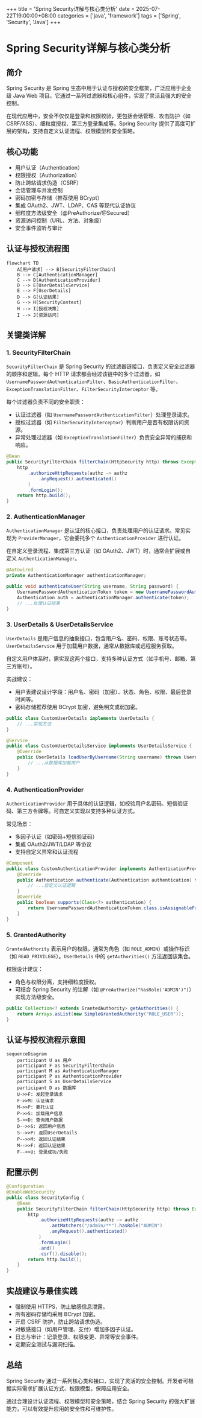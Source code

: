 +++
title = 'Spring Security详解与核心类分析'
date = 2025-07-22T19:00:00+08:00
categories = ['java', 'framework']
tags = ['Spring', 'Security', 'Java']
+++


# Spring Security详解与核心类分析

## 简介

Spring Security 是 Spring 生态中用于认证与授权的安全框架，广泛应用于企业级 Java Web 项目。它通过一系列过滤器和核心组件，实现了灵活且强大的安全控制。

在现代应用中，安全不仅仅是登录和权限校验，更包括会话管理、攻击防护（如 CSRF/XSS）、细粒度授权、第三方登录集成等。Spring Security 提供了高度可扩展的架构，支持自定义认证流程、权限模型和安全策略。

## 核心功能

- 用户认证（Authentication）
- 权限授权（Authorization）
- 防止跨站请求伪造（CSRF）
- 会话管理与并发控制
- 密码加密与存储（推荐使用 BCrypt）
- 集成 OAuth2、JWT、LDAP、CAS 等现代认证协议
- 细粒度方法级安全（@PreAuthorize/@Secured）
- 资源访问控制（URL、方法、对象级）
- 安全事件监听与审计


## 认证与授权流程图

```mermaid
flowchart TD
    A[用户请求] --> B[SecurityFilterChain]
    B --> C[AuthenticationManager]
    C --> D[AuthenticationProvider]
    D --> E[UserDetailsService]
    E --> F[UserDetails]
    D --> G[认证结果]
    G --> H[SecurityContext]
    H --> I[授权决策]
    I --> J[资源访问]
```

## 关键类详解


### 1. SecurityFilterChain

`SecurityFilterChain` 是 Spring Security 的过滤器链接口，负责定义安全过滤器的顺序和逻辑。每个 HTTP 请求都会经过该链中的多个过滤器，如 `UsernamePasswordAuthenticationFilter`、`BasicAuthenticationFilter`、`ExceptionTranslationFilter`、`FilterSecurityInterceptor` 等。

每个过滤器负责不同的安全职责：
- 认证过滤器（如 `UsernamePasswordAuthenticationFilter`）处理登录请求。
- 授权过滤器（如 `FilterSecurityInterceptor`）判断用户是否有权限访问资源。
- 异常处理过滤器（如 `ExceptionTranslationFilter`）负责安全异常的捕获和响应。

```java
@Bean
public SecurityFilterChain filterChain(HttpSecurity http) throws Exception {
    http
        .authorizeHttpRequests(authz -> authz
            .anyRequest().authenticated()
        )
        .formLogin();
    return http.build();
}
```


### 2. AuthenticationManager

`AuthenticationManager` 是认证的核心接口，负责处理用户的认证请求。常见实现为 `ProviderManager`，它会委托多个 `AuthenticationProvider` 进行认证。

在自定义登录流程、集成第三方认证（如 OAuth2、JWT）时，通常会扩展或自定义 `AuthenticationManager`。

```java
@Autowired
private AuthenticationManager authenticationManager;

public void authenticateUser(String username, String password) {
    UsernamePasswordAuthenticationToken token = new UsernamePasswordAuthenticationToken(username, password);
    Authentication auth = authenticationManager.authenticate(token);
    // ...处理认证结果
}
```


### 3. UserDetails & UserDetailsService

`UserDetails` 是用户信息的抽象接口，包含用户名、密码、权限、账号状态等。`UserDetailsService` 用于加载用户数据，通常从数据库或远程服务获取。

自定义用户体系时，需实现这两个接口，支持多种认证方式（如手机号、邮箱、第三方账号）。

实战建议：
- 用户表建议设计字段：用户名、密码（加密）、状态、角色、权限、最后登录时间等。
- 密码存储推荐使用 BCrypt 加密，避免明文或弱加密。

```java
public class CustomUserDetails implements UserDetails {
    // ...实现方法
}

@Service
public class CustomUserDetailsService implements UserDetailsService {
    @Override
    public UserDetails loadUserByUsername(String username) throws UsernameNotFoundException {
        // ...从数据库加载用户
    }
}
```


### 4. AuthenticationProvider

`AuthenticationProvider` 用于具体的认证逻辑，如校验用户名密码、短信验证码、第三方令牌等。可自定义实现以支持多种认证方式。

常见场景：
- 多因子认证（如密码+短信验证码）
- 集成 OAuth2/JWT/LDAP 等协议
- 支持自定义异常和认证流程

```java
@Component
public class CustomAuthenticationProvider implements AuthenticationProvider {
    @Override
    public Authentication authenticate(Authentication authentication) throws AuthenticationException {
        // ...自定义认证逻辑
    }
    @Override
    public boolean supports(Class<?> authentication) {
        return UsernamePasswordAuthenticationToken.class.isAssignableFrom(authentication);
    }
}
```


### 5. GrantedAuthority

`GrantedAuthority` 表示用户的权限，通常为角色（如 `ROLE_ADMIN`）或操作标识（如 `READ_PRIVILEGE`）。`UserDetails` 中的 `getAuthorities()` 方法返回该集合。

权限设计建议：
- 角色与权限分离，支持细粒度授权。
- 可结合 Spring Security 的注解（如 `@PreAuthorize("hasRole('ADMIN')")`）实现方法级安全。

```java
public Collection<? extends GrantedAuthority> getAuthorities() {
    return Arrays.asList(new SimpleGrantedAuthority("ROLE_USER"));
}
```


## 认证与授权流程示意图

```mermaid
sequenceDiagram
    participant U as 用户
    participant F as SecurityFilterChain
    participant M as AuthenticationManager
    participant P as AuthenticationProvider
    participant S as UserDetailsService
    participant D as 数据库
    U->>F: 发起登录请求
    F->>M: 认证请求
    M->>P: 委托认证
    P->>S: 加载用户信息
    S->>D: 查询用户数据
    D-->>S: 返回用户信息
    S-->>P: 返回UserDetails
    P-->>M: 返回认证结果
    M-->>F: 返回认证结果
    F-->>U: 登录成功/失败
```

## 配置示例

```java
@Configuration
@EnableWebSecurity
public class SecurityConfig {
    @Bean
    public SecurityFilterChain filterChain(HttpSecurity http) throws Exception {
        http
            .authorizeHttpRequests(authz -> authz
                .antMatchers("/admin/**").hasRole("ADMIN")
                .anyRequest().authenticated()
            )
            .formLogin()
            .and()
            .csrf().disable();
        return http.build();
    }
}
```


## 实战建议与最佳实践

- 强制使用 HTTPS，防止敏感信息泄露。
- 所有密码存储均采用 BCrypt 加密。
- 开启 CSRF 防护，防止跨站请求伪造。
- 对敏感接口（如用户管理、支付）增加多因子认证。
- 日志与审计：记录登录、权限变更、异常等安全事件。
- 定期安全测试与漏洞扫描。

## 总结

Spring Security 通过一系列核心类和接口，实现了灵活的安全控制。开发者可根据实际需求扩展认证方式、权限模型，保障应用安全。

通过合理设计认证流程、权限模型和安全策略，结合 Spring Security 的强大扩展能力，可以有效提升应用的安全性和可维护性。
